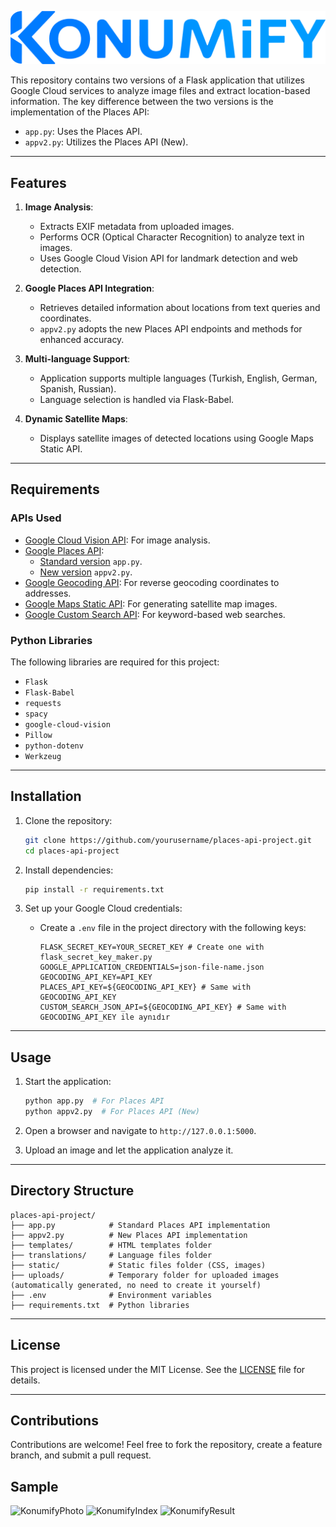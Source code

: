 ![KonumifyLogosu](static/konumify.png)

This repository contains two versions of a Flask application that utilizes Google Cloud services to analyze image files and extract location-based information. The key difference between the two versions is the implementation of the Places API:

- `app.py`: Uses the Places API.
- `appv2.py`: Utilizes the Places API (New).

---

## Features

1. **Image Analysis**:
   - Extracts EXIF metadata from uploaded images.
   - Performs OCR (Optical Character Recognition) to analyze text in images.
   - Uses Google Cloud Vision API for landmark detection and web detection.

2. **Google Places API Integration**:
   - Retrieves detailed information about locations from text queries and coordinates.
   - `appv2.py` adopts the new Places API endpoints and methods for enhanced accuracy.

3. **Multi-language Support**:
   - Application supports multiple languages (Turkish, English, German, Spanish, Russian).
   - Language selection is handled via Flask-Babel.

4. **Dynamic Satellite Maps**:
   - Displays satellite images of detected locations using Google Maps Static API.

---

## Requirements

### APIs Used

- [Google Cloud Vision API](https://cloud.google.com/vision/docs): For image analysis.
- [Google Places API](https://developers.google.com/maps/documentation/places/web-service/choose-api):
  - [Standard version](https://developers.google.com/maps/documentation/places/web-service/search) `app.py`.
  - [New version](https://developers.google.com/maps/documentation/places/web-service/op-overview) `appv2.py`.
- [Google Geocoding API](https://developers.google.com/maps/documentation/geocoding): For reverse geocoding coordinates to addresses.
- [Google Maps Static API](https://developers.google.com/maps/documentation/maps-static): For generating satellite map images.
- [Google Custom Search API](https://developers.google.com/custom-search/v1/introduction): For keyword-based web searches.

### Python Libraries

The following libraries are required for this project:

- `Flask`
- `Flask-Babel`
- `requests`
- `spacy`
- `google-cloud-vision`
- `Pillow`
- `python-dotenv`
- `Werkzeug`

---

## Installation

1. Clone the repository:
   ```bash
   git clone https://github.com/yourusername/places-api-project.git
   cd places-api-project
   ```

3. Install dependencies:
   ```bash
   pip install -r requirements.txt
   ```

4. Set up your Google Cloud credentials:
   - Create a `.env` file in the project directory with the following keys:
     ```env
     FLASK_SECRET_KEY=YOUR_SECRET_KEY # Create one with flask_secret_key_maker.py
     GOOGLE_APPLICATION_CREDENTIALS=json-file-name.json
     GEOCODING_API_KEY=API_KEY
     PLACES_API_KEY=${GEOCODING_API_KEY} # Same with GEOCODING_API_KEY
     CUSTOM_SEARCH_JSON_API=${GEOCODING_API_KEY} # Same with GEOCODING_API_KEY ile aynıdır
     ```

---

## Usage

1. Start the application:
   ```bash
   python app.py  # For Places API
   python appv2.py  # For Places API (New)
   ```

2. Open a browser and navigate to `http://127.0.0.1:5000`.

3. Upload an image and let the application analyze it.

---

## Directory Structure

```
places-api-project/
├── app.py            # Standard Places API implementation
├── appv2.py          # New Places API implementation
├── templates/        # HTML templates folder
├── translations/     # Language files folder
├── static/           # Static files folder (CSS, images)
├── uploads/          # Temporary folder for uploaded images (automatically generated, no need to create it yourself)
├── .env              # Environment variables
├── requirements.txt  # Python libraries
```

---

## License

This project is licensed under the MIT License. See the [LICENSE](LICENSE) file for details.

---

## Contributions

Contributions are welcome! Feel free to fork the repository, create a feature branch, and submit a pull request.

## Sample
![KonumifyPhoto](https://i.ibb.co/2FkwxF5/FSM.jpg)
![KonumifyIndex](https://i.ibb.co/YthQtmB/1-en.jpg)
![KonumifyResult](https://i.ibb.co/jVgyWXm/2-en.jpg)
